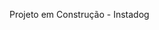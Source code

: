 Projeto em Construção - Instadog

<!--Projeto final do curso React Origamid!

Nesse projeto utilizamos:
Hooks,
React Router,
useContext,
CSS Modules,
PropTypes,
Componentes Funcionais,
Propriedades,
Eventos
e a lib Vitoty para os gráficos de estatísticas.
Criamos hooks personalizados para consumir Api do projeto.

ReactJS para criação da interface
React-router-dom para criação de rotas
CSS Modules para estilização com o css
Victory lib externa para criação de graficos

Foi consumido uma API WordPress para criação de conta, autenticação, postagem de fotos, comentários e muito mais!

Nesse projeto utilizamos:
Hooks,
React Router,
useContext,
CSS Modules,
PropTypes,
Componentes Funcionais,
Propriedades,
Eventos
e a lib Vitoty para os gráficos de estatísticas.
Criamos hooks personalizados para consumir Api do projeto.



Observação: como Api não e minha ela apaga a cada 10 minutos os dados do usuário, mais da pra testar o app por completo da pra cadastrar novos usuários, trocar senha, deletar fotos postadas, comentar em outros perfis cadastrados. Deixe um comentário do que você achou do projeto. -->